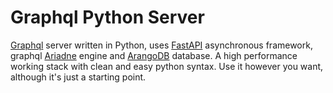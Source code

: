 # Graphql Python Server

[Graphql](https://graphql.org/) server written in Python, uses [FastAPI](https://fastapi.tiangolo.com/) asynchronous framework, graphql [Ariadne](https://ariadnegraphql.org/) engine and [ArangoDB](https://www.arangodb.com/) database.
A high performance working stack with clean and easy python syntax.
Use it however you want, although it's just a starting point.
